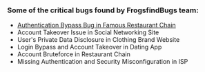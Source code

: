 ### Some of the critical bugs found by FrogsfindBugs team:

- [Authentication Bypass Bug in Famous Restaurant Chain](/blog/auth-bypass-restaurant)
- Account Takeover Issue in Social Networking Site
- User's Private Data Disclosure in Clothing Brand Website
- Login Bypass and Account Takeover in Dating App
- Account Bruteforce in Restaurant Chain
- Missing Authentication and Security Misconfiguration in ISP
